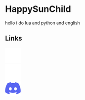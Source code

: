 # HappySunChild
hello i do lua and python and english

## Links
<a href="https://www.roblox.com/users/223478192/profile">
  <img src="images/roblox.svg" width=50 height=50>
</a>
<br/>
<a href="https://pastebin.com/u/HappySunChild">
  <img src="images/pastebin.svg" width=50 height=50>
</a>
<br/>
<a href="https://discord.com/invite/Z4kWyty48n">
  <img src="images/discord.svg" alt="My Discord Server" width=50 height=50>
</a>
